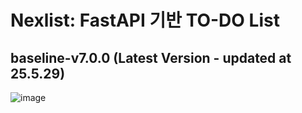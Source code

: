 # Nexlist: FastAPI 기반 TO-DO List
## baseline-v7.0.0 (Latest Version - updated at 25.5.29)
![image](https://github.com/user-attachments/assets/a0be3c7f-f1b4-48f6-9694-a1b464dfc15c)

